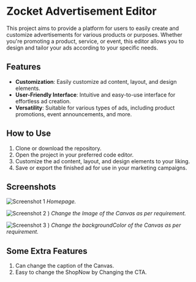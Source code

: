 # Zocket Advertisement Editor

This project aims to provide a platform for users to easily create and customize advertisements for various products or purposes. Whether you're promoting a product, service, or event, this editor allows you to design and tailor your ads according to your specific needs.

## Features

- **Customization**: Easily customize ad content, layout, and design elements.
- **User-Friendly Interface**: Intuitive and easy-to-use interface for effortless ad creation.
- **Versatility**: Suitable for various types of ads, including product promotions, event announcements, and more.

## How to Use

1. Clone or download the repository.
2. Open the project in your preferred code editor.
3. Customize the ad content, layout, and design elements to your liking.
4. Save or export the finished ad for use in your marketing campaigns.

## Screenshots

![Screenshot 1](https://github.com/iammshahbaz/Zocket/assets/147658447/a137a9ea-ac0c-48cc-a326-c9a5977b12a2)
*Homepage.*


![Screenshot 2](https://github.com/iammshahbaz/Zocket/assets/147658447/24136135-1704-4dcd-af94-934f0f9ad8a6)
)
*Change the Image of the Canvas as per requirement.*

![Screenshot 3](https://github.com/iammshahbaz/Zocket/assets/147658447/5f2369bc-a07b-41a0-9b6b-f79ccc5e2465)
)
*Change the backgroundColor of the Canvas as per requirement.*
## Some Extra Features
1. Can change the caption of the Canvas.
2. Easy to change the ShopNow by Changing the CTA.

